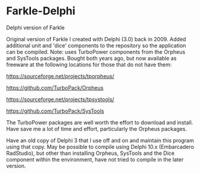 # Farkle-Delphi
Delphi version of Farkle

Original version of Farkle I created with Delphi (3.0) back in 2009.  Added additional unit and 'dice'
components to the repository so the application can be compiled.  Note: uses TurboPower components from
the Orpheus and SysTools packages.  Bought both years ago, but now available as freeware at the following
locations for those that do not have them:

https://sourceforge.net/projects/tporpheus/

https://github.com/TurboPack/Orpheus

https://sourceforge.net/projects/tpsystools/

https://github.com/TurboPack/SysTools

The TurboPower packages are well worth the effort to download and install.  Have save me a lot of time
and effort, particularly the Orpheus packages.

Have an old copy of Delphi 3 that I use off and on and maintain this program using that copy.  May
be possible to compile using Delphi 10.x (Embarcadero RadStudio), but other than installing Orpheus,
SysTools and the Dice component within the environment, have not tried to compile in the later version.
